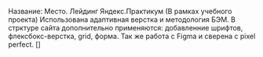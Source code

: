 Название: Место.
Лейдинг Яндекс.Практикум (В рамках учебного проекта)
Использована адаптивная верстка и методология БЭМ.
В стрктуре сайта дополнительно применяются: добавленние шрифтов, флексбокс-верстка, grid, форма.
Так же работа с Figma и сверена с pixel perfect.
[]
